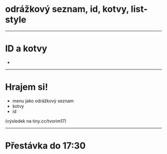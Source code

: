 <!-- .slide: data-state="c-slide-inter" -->

# odrážkový seznam, id, kotvy, list-style

---

# ID a kotvy

>>>
*

---

<!-- .slide: data-state="c-slide-task" -->

# Hrajem si!

* menu jako odrážkový seznam
* kotvy
* id

(výsledek na tiny.cc/tvorim17) <!-- .element: class="c-text-xs c-text-right" -->


---

<!-- .slide: data-state="c-slide-break" -->

# Přestávka do 17:30

